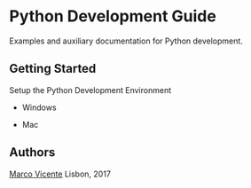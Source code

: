 # Python Development Guide

Examples and auxiliary documentation for Python development.

## Getting Started ##
Setup the Python Development Environment

* Windows


* Mac


## Authors 
[Marco Vicente](https://twitter.com/h_markov_m)
Lisbon, 2017
